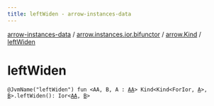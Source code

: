```yaml
---
title: leftWiden - arrow-instances-data
---
```


[arrow-instances-data](../../index.html) / [arrow.instances.ior.bifunctor](../index.html) / [arrow.Kind](index.html) / [leftWiden](./left-widen.html)

# leftWiden

`@JvmName("leftWiden") fun <AA, B, A : `[`AA`](left-widen.html#AA)`> Kind<Kind<ForIor, `[`A`](left-widen.html#A)`>, `[`B`](left-widen.html#B)`>.leftWiden(): Ior<`[`AA`](left-widen.html#AA)`, `[`B`](left-widen.html#B)`>`